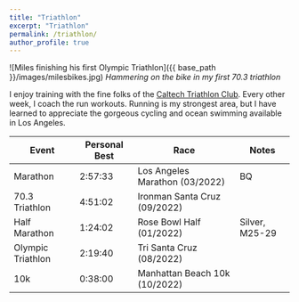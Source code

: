 ```yaml
---
title: "Triathlon"
excerpt: "Triathlon"
permalink: /triathlon/
author_profile: true
---
```


![Miles finishing his first Olympic Triathlon]({{ base_path }}/images/milesbikes.jpg)
*Hammering on the bike in my first 70.3 triathlon*

I enjoy training with the fine folks of the [Caltech Triathlon Club](https://triathlon.clubs.caltech.edu/). Every other week, I coach the run workouts. Running is my strongest area, but I have learned to appreciate the gorgeous cycling and ocean swimming available in Los Angeles.

| Event                       	| Personal Best     | Race                              | Notes			 | 
| ----------------------------- | ------------------| --------------------------------- | -------------- |
| Marathon                      | 2:57:33			| Los Angeles Marathon (03/2022)    | BQ      		 |
| 70.3 Triathlon				| 4:51:02			| Ironman Santa Cruz (09/2022)      |				 |
| Half Marathon					| 1:24:02			| Rose Bowl Half (01/2022)			| Silver, M25-29 | 
| Olympic Triathlon 			| 2:19:40			| Tri Santa Cruz (08/2022)			|				 |
| 10k							| 0:38:00			| Manhattan Beach 10k (10/2022)     | 				 |	 				


